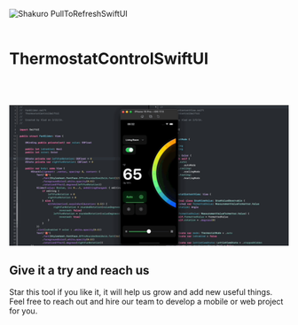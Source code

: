 ![Shakuro PullToRefreshSwiftUI](Resources/readme_title_image.png)
<br><br>
# ThermostatControlSwiftUI
<br><br>

![](ThermostatControlSwiftUI/Resources/readme_animation.gif)


## Give it a try and reach us

Star this tool if you like it, it will help us grow and add new useful things. 
Feel free to reach out and hire our team to develop a mobile or web project for you.
